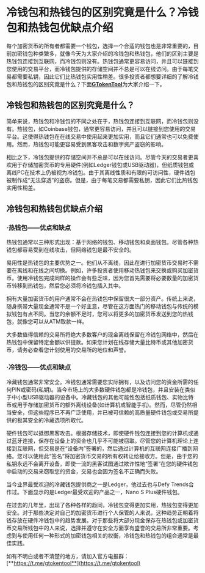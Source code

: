 # 冷钱包和热钱包的区别究竟是什么？冷钱包和热钱包优缺点介绍

每个加密货币的所有者都需要一个钱包，选择一个合适的钱包也是非常重要的，目前加密钱包种类繁多，就像今天为大家介绍的冷钱包和热钱包，他们的区别主要是热钱包连接到互联网，而冷钱包则没有。热钱包通常更容易访问，并且可以链接到您使用的交易平台，而冷钱包提供的存储空间并不总是可以在线访问。由于每笔交易都需要私钥，因此它们比热钱包实用性稍差。很多投资者都想要详细的了解冷钱包和热钱包的区别究竟是什么？下面[**GTokenTool**](https://www.gtokentool.com)为大家介绍一下。

## 冷钱包和热钱包的区别究竟是什么？

简单来说，热钱包和冷钱包的不同之处在于，热钱包连接到互联网，而冷钱包则没有。热钱包，如Coinbase钱包，通常更容易访问，并且可以链接到您使用的交易平台。这使得热钱包在在线交易中使用起来更加实用，而且它们通常也可以免费使用。然而，热钱包可能更容易受到黑客攻击和数字资产盗窃的影响。

相比之下，冷钱包提供的存储空间并不总是可以在线访问。尽管今天的交易者更喜欢用于存储加密货币的专用硬件(例如Ledger钱包或USB驱动器)，但纸质钱包或离线PC在技术上仍被视为冷钱包。由于其离线性质和有限的可访问性，硬件钱包被制作成“无法穿透”的盗窃。但是，由于每笔交易都需要私钥，因此它们比热钱包实用性稍差。

## 冷钱包和热钱包优缺点介绍

### ·热钱包——优点和缺点

热钱包通常以三种形式出现：基于网络的钱包、移动钱包和桌面钱包。尽管各种热钱包都容易受到在线攻击，但网络钱包是最不安全的。

易用性是热钱包的主要优势之一。他们从不离线，因此在进行加密货币交易时不需要在离线和在线之间切换。例如，许多投资者使用移动热钱包来交换或购买加密货币。使用冷钱包完成同样的操作会有些乏味，因为您首先需要将必要数量的加密货币转移到热钱包，然后您必须将冷钱包插入其中。

拥有大量加密货币的用户通常不会在热钱包中保留很大一部分资产。传统上来说，随身携带大量现金通常不是一个好主意，尽管在这方面热门的移动钱包与传统的模拟钱包有点不同。当您的余额不足时，您可以将更多的加密货币发送到您的热钱包，就像您可以从ATM取款一样。

大多数值得信赖的交易所将绝大多数客户的现金离线保留在冷钱包网络中，然后在热钱包中保留特定金额以供提款。如果您计划在线存储大量比特币或其他加密货币，请务必查看您计划使用的交易所的地位和声誉。

### ·冷钱包——优点和缺点

冷藏钱包通常非常安全。冷钱包通常需要您实际拥有，以及访问您的资金所需的任何PIN或密码(私钥)。当今市场上的大多数硬件钱包都是冷钱包，并且安装在类似于中小型USB驱动器的设备中。冷藏钱包的其他可能性包括纸质钱包、实物比特币或用于存储加密货币的额外离线设备(如计算机或智能手机)。然而，尽管仍然相当安全，但这些程序已不再广泛使用，并已被可信赖的高质量硬件钱包或交易所提供的极其安全的冷藏选项所取代。

硬件钱包可以抵御黑客攻击。根据存储技术，即使硬件钱包连接到您的计算机或通过蓝牙连接，保存在设备上的资金也几乎不可能被窃取。尽管您的计算机理论上连接到互联网，但交易是在“设备内”签署的，然后通过计算机的互联网连接广播到网络。您可以使用此“签名”将加密货币交易的所有权转让给接收方。但是，由于您的私钥永远不会离开设备，即使一流的黑客试图通过欺诈性地“签署”在您的硬件钱包中启动的交易来窃取您的资金，交易也会因为签名不正确而失败。

当今业界最受欢迎的冷藏钱包提供商之一是Ledger，他过去也与Defy Trends合作过。下面显示的是Ledger最受欢迎的产品之一，Nano S Plus硬件钱包。

在过去的几年里，出现了各种各样的趋同，冷钱包变得更加实用，热钱包变得更加安全。对于那些决定对自己的加密货币进行个人保管的人来说，这种趋势正朝着将钱存放在硬件冷钱包中的趋势发展。对于那些将大部分现金保存在热钱包或加密货币交易所钱包中的人来说，选择并遵守在安全方面享有盛誉的交易所非常重要。考虑到与使用任何一种形式的加密钱包相关的权衡，冷钱包和热钱包的组合通常是最佳实践。

如有不明白或者不清楚的地方，请加入官方电报群：[**https://t.me/gtokentool**](https://t.me/gtokentool)
